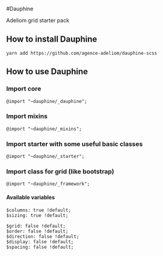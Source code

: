 #Dauphine

Adeliom grid starter pack

## How to install Dauphine

```
yarn add https://github.com/agence-adeliom/dauphine-scss
```

## How to use Dauphine

### Import core
```
@import "~dauphine/_dauphine";
```

### Import mixins
```
@import "~dauphine/_mixins";
```

### Import starter with some useful basic classes
```
@import "~dauphine/_starter";
```

### Import class for grid (like bootstrap)
```
@import "~dauphine/_framework";
```

#### Available variables
```
$columns: true !default;
$sizing: true !default;

$grid: false !default;
$order: false !default;
$direction: false !default;
$display: false !default;
$spacing: false !default;
```

